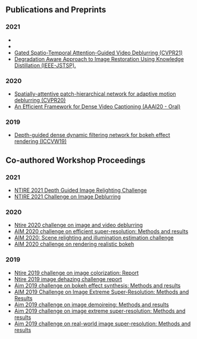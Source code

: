 ##  Publications and Preprints
### 2021
-
-
- [Gated Spatio-Temporal Attention-Guided Video Deblurring (CVPR21)](https://openaccess.thecvf.com/content/CVPR2021/papers/Suin_Gated_Spatio-Temporal_Attention-Guided_Video_Deblurring_CVPR_2021_paper.pdf)
- [Degradation Aware Approach to Image Restoration Using Knowledge Distillation (IEEE-JSTSP).](https://ieeexplore.ieee.org/abstract/document/9288928)

### 2020
- [Spatially-attentive patch-hierarchical network for adaptive motion deblurring (CVPR20)](https://openaccess.thecvf.com/content_CVPR_2020/papers/Suin_Spatially-Attentive_Patch-Hierarchical_Network_for_Adaptive_Motion_Deblurring_CVPR_2020_paper.pdf)
- [An Efficient Framework for Dense Video Captioning (AAAI20 - Oral)](https://ojs.aaai.org//index.php/AAAI/article/view/6881)

### 2019
- [Depth-guided dense dynamic filtering network for bokeh effect rendering (ICCVW19)](https://ieeexplore.ieee.org/abstract/document/9022538)

 
 
##  Co-authored Workshop Proceedings
### 2021
- [NTIRE 2021 Depth Guided Image Relighting Challenge](https://arxiv.org/abs/2104.13365)
- [NTIRE 2021 Challenge on Image Deblurring]()

### 2020
- [Ntire 2020 challenge on image and video deblurring](https://openaccess.thecvf.com/content_CVPRW_2020/html/w31/Nah_NTIRE_2020_Challenge_on_Image_and_Video_Deblurring_CVPRW_2020_paper.html)
- [AIM 2020 challenge on efficient super-resolution: Methods and results](https://arxiv.org/abs/2009.06943)
- [AIM 2020: Scene relighting and illumination estimation challenge](https://arxiv.org/pdf/2009.12798)
- [AIM 2020 challenge on rendering realistic bokeh](http://people.ee.ethz.ch/~timofter/publications/Ignatov-ECCVW-2020b.pdf)

### 2019
- [Ntire 2019 challenge on image colorization: Report](http://openaccess.thecvf.com/content_CVPRW_2019/papers/NTIRE/Gu_NTIRE_2019_Challenge_on_Image_Colorization_Report_CVPRW_2019_paper.pdf)
- [Ntire 2019 image dehazing challenge report](http://openaccess.thecvf.com/content_CVPRW_2019/papers/NTIRE/Ancuti_NTIRE_2019_Image_Dehazing_Challenge_Report_CVPRW_2019_paper.pdf)
- [Aim 2019 challenge on bokeh effect synthesis: Methods and results](https://ieeexplore.ieee.org/abstract/document/9022578/)
- [AIM 2019 Challenge on Image Extreme Super-Resolution: Methods and Results](https://people.ee.ethz.ch/~timofter/publications/Gu-ICCVW-2019.pdf)
- [Aim 2019 challenge on image demoireing: Methods and results](https://ieeexplore.ieee.org/abstract/document/9022366)
- [Aim 2019 challenge on image extreme super-resolution: Methods and results](https://ieeexplore.ieee.org/abstract/document/9022627)
- [Aim 2019 challenge on real-world image super-resolution: Methods and results](https://ieeexplore.ieee.org/abstract/document/9022354)

